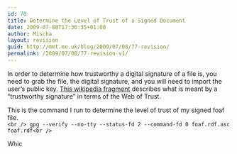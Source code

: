 ```yaml
---
id: 78
title: Determine the Level of Trust of a Signed Document
date: 2009-07-08T17:36:35+01:00
author: Mischa
layout: revision
guid: http://mmt.me.uk/blog/2009/07/08/77-revision/
permalink: /2009/07/08/77-revision-v1/
---
```

In order to determine how trustworthy a digital signature of a file is, you need to grab the file, the digital signature, and you will need to import the user&#8217;s public key. [This wikipedia fragment](http://en.wikipedia.org/wiki/Pretty_Good_Privacy#Web_of_trust) describes what is meant by a &#8220;trustworthy signature&#8221; in terms of the Web of Trust.

This is the command I run to determine the level of trust of my signed foaf file.  
`<br />
gpg --verify --no-tty --status-fd 2 --command-fd 0 foaf.rdf.asc foaf.rdf<br />
` 

Whic
